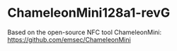 # ChameleonMini128a1-revG
Based on the open-source NFC tool ChameleonMini: https://github.com/emsec/ChameleonMini
